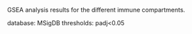 GSEA analysis results for the different immune compartments.

database: MSigDB
thresholds: padj<0.05
